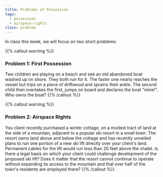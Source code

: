 ```yaml
---
title: Problems of Possession
tags:
  - possession
  - airspace-rights
class: problem
---
```


In class this week, we will focus on two short problems:

{{% callout warning %}} 

### Problem 1: First Possession

Two children are playing on a beach and see an old abandoned boat washed up on shore. They both run for it. The faster one nearly reaches the vessel but trips on a piece of driftwood and sprains their ankle. The second child then overtakes the first, jumps on board and declares the boat "mine!". Who owns the boat? 
{{% /callout %}}

{{% callout warning %}} 

### Problem 2: Airspace Rights

You client recently purchased a winter cottage, on a modest tract of land at the side of a mountain, adjacent to a popular ski resort in a small town. The resort owns land above and below the cottage and has recently unveiled plans to run one portion of a new ski lift directly over your client's land. Permanent cables for the lift would run less than 20 feet above the chalet. Is there a legal basis on which your client could challenge development of the proposed ski lift? Does it matter that the resort cannot continue to operate without expanding its access to the mountain and that over half of the town's residents are employed there? 
{{% /callout %}}
